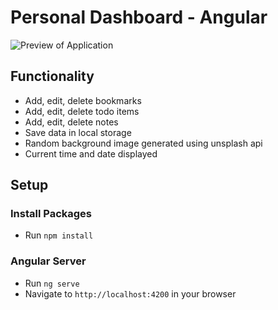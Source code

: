 # Personal Dashboard - Angular

![Preview of Application]()

## Functionality

- Add, edit, delete bookmarks
- Add, edit, delete todo items
- Add, edit, delete notes
- Save data in local storage
- Random background image generated using unsplash api
- Current time and date displayed

## Setup

### Install Packages
- Run `npm install`

### Angular Server
- Run `ng serve`
- Navigate to `http://localhost:4200` in your browser